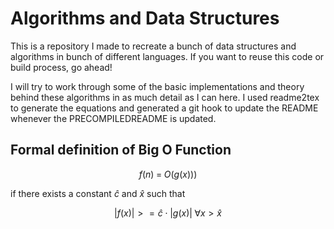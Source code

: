 # Algorithms and Data Structures
This is a repository I made to recreate a bunch of data structures and algorithms in 
bunch of different languages. If you want to reuse this code or build process, go ahead!

I will try to work through some of the basic implementations and theory behind these algorithms in
as much detail as I can here. I used readme2tex to generate the equations and generated a git hook to
update the README whenever the PRECOMPILEDREADME is updated.

## Formal definition of Big O Function

$$f(n)\;=\;O(g(x)))$$

if there exists a constant $\hat{c}$ and $\hat{x}$ such that 

$$ | f(x) | >= \hat{c} \cdot |g(x)|\; \forall x > \hat{x} $$

